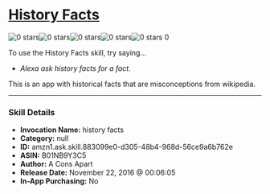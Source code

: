 # [History Facts](http://alexa.amazon.com/#skills/amzn1.ask.skill.883099e0-d305-48b4-968d-56ce9a6b762e)
![0 stars](../../images/ic_star_border_black_18dp_1x.png)![0 stars](../../images/ic_star_border_black_18dp_1x.png)![0 stars](../../images/ic_star_border_black_18dp_1x.png)![0 stars](../../images/ic_star_border_black_18dp_1x.png)![0 stars](../../images/ic_star_border_black_18dp_1x.png) 0

To use the History Facts skill, try saying...

* *Alexa ask history facts for a fact.*

This is an app with historical facts that are misconceptions from wikipedia.

***

### Skill Details

* **Invocation Name:** history facts
* **Category:** null
* **ID:** amzn1.ask.skill.883099e0-d305-48b4-968d-56ce9a6b762e
* **ASIN:** B01NB9Y3C5
* **Author:** A Cons Apart
* **Release Date:** November 22, 2016 @ 00:06:05
* **In-App Purchasing:** No
